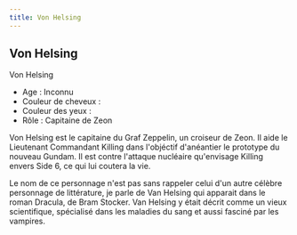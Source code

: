 ```yaml
---
title: Von Helsing
---
```


Von Helsing
-----------


Von Helsing  
- Age : Inconnu  
- Couleur de cheveux :   
- Couleur des yeux :   
- Rôle : Capitaine de Zeon  
  
Von Helsing est le capitaine du Graf Zeppelin, un croiseur de Zeon. Il aide le Lieutenant Commandant Killing dans l'objéctif d'anéantier le prototype du nouveau Gundam. Il est contre l'attaque nucléaire qu'envisage Killing envers Side 6, ce qui lui coutera la vie.  
  
Le nom de ce personnage n'est pas sans rappeler celui d'un autre célèbre personnage de littérature, je parle de Van Helsing qui apparait dans le roman Dracula, de Bram Stocker. Van Helsing y était décrit comme un vieux scientifique, spécialisé dans les maladies du sang et aussi fasciné par les vampires.

